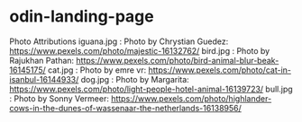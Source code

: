 # odin-landing-page

Photo Attributions
iguana.jpg : Photo by Chrystian Guedez: https://www.pexels.com/photo/majestic-16132762/
bird.jpg : Photo by Rajukhan Pathan: https://www.pexels.com/photo/bird-animal-blur-beak-16145175/
cat.jpg : Photo by emre vr: https://www.pexels.com/photo/cat-in-isanbul-16144933/
dog.jpg : Photo by Margarita: https://www.pexels.com/photo/light-people-hotel-animal-16139723/
bull.jpg : Photo by Sonny Vermeer: https://www.pexels.com/photo/highlander-cows-in-the-dunes-of-wassenaar-the-netherlands-16138956/